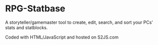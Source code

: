 # RPG-Statbase
A storyteller/gamemaster tool to create, edit, search, and sort your PCs' stats and statblocks.

Coded with HTML/JavaScript and hosted on S2JS.com
